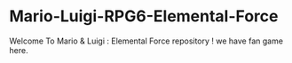 # Mario-Luigi-RPG6-Elemental-Force
Welcome To Mario &amp; Luigi : Elemental Force repository ! we have fan game here.
